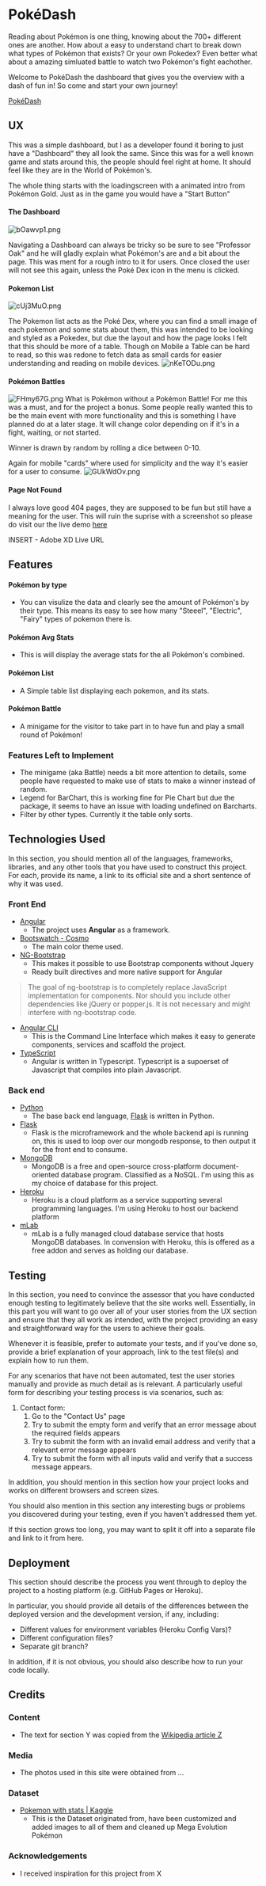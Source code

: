 # PokéDash
Reading about Pokémon is one thing, knowing about the 700+ different ones are another.
How about a easy to understand chart to break down what types of Pokémon that exists?
Or your own Pokedex? Even better what about a amazing simluated battle to watch two Pokémon's fight eachother.

Welcome to PokéDash the dashboard that gives you the overview with a dash of fun in!
So come and start your own journey!

[PokéDash](https://eventyret.github.io/PokemonDashboard/)
 
## UX

This was a simple dashboard, but I as a developer found it boring to just have a "Dashboard" they all look the same. Since this was for a well known game and stats around this, the people should feel right at home. It should feel like they are in the World of Pokémon's.

The whole thing starts with the loadingscreen with a animated intro from Pokémon Gold.
Just as in the game you would have a "Start Button"

#### The Dashboard
![bOawvp1.png](https://i.imgur.com/bOawvp1.png)

Navigating a Dashboard can always be tricky so be sure to see "Professor Oak" and he will gladly explain what Pokémon's are and a bit about the page. This was ment for a rough intro to it for users. Once closed the user will not see this again, unless the Poké Dex icon in the menu is clicked.


#### Pokemon List
![cUj3MuO.png](https://i.imgur.com/cUj3MuO.png)

The Pokemon list acts as the Poké Dex, where you can find a small image of each pokemon and some stats about them, this was intended to be looking and styled as a Pokedex, but due the layout and how the page looks I felt that this should be more of a table.
Though on Mobile a Table can be hard to read, so this was redone to fetch data as small cards for easier understanding and reading on mobile devices.
![nKeTODu.png](https://i.imgur.com/nKeTODu.png)


#### Pokémon Battles
![FHmy67G.png](https://i.imgur.com/FHmy67G.png)
What is Pokémon without a Pokémon Battle! For me this was a must, and for the project a bonus. Some people really wanted this to be the main event with more functionality and this is something I have planned do at a later stage. It will change color depending on if it's in a fight, waiting, or not started.

Winner is drawn by random by rolling a dice between 0-10.

Again for mobile "cards" where used for simplicity and the way it's easier for a user to consume.
![GUkWdOv.png](https://i.imgur.com/GUkWdOv.png)

#### Page Not Found
I always love good 404 pages, they are supposed to be fun but still have a meaning for the user.
This will ruin the suprise with a screenshot so please do visit our the live demo [here](https://eventyret.github.io/PokemonDashboard/not-found)

INSERT - Adobe XD Live URL


## Features

#### Pokémon by type
- You can visulize the data and clearly see the amount of Pokémon's by their type. 
  This means its easy to see how many "Steeel", "Electric", "Fairy" types of pokemon there is.

#### Pokémon Avg Stats
- This is will display the average stats for the all Pokémon's combined.

#### Pokémon List
- A Simple table list displaying each pokemon, and its stats.

#### Pokémon Battle
- A minigame for the visitor to take part in to have fun and play a small round of Pokémon!

### Features Left to Implement
- The minigame (aka Battle) needs a bit more attention to details, some people have requested to make use of stats to make a winner instead of random.
- Legend for BarChart, this is working fine for Pie Chart but due the package, it seems to have an issue with loading undefined on Barcharts.
- Filter by other types. Currently it the table only sorts.

## Technologies Used

In this section, you should mention all of the languages, frameworks, libraries, and any other tools that you have used to construct this project. For each, provide its name, a link to its official site and a short sentence of why it was used.

### Front End
- [Angular](https://angular.io/)
    - The project uses **Angular** as a framework.
- [Bootswatch - Cosmo](https://bootswatch.com/)
    - The main color theme used.
- [NG-Bootstrap](https://ng-bootstrap.github.io)
    - This makes it possible to use Bootstrap components without Jquery
    - Ready built directives and more native support for Angular
>The goal of ng-bootstrap is to completely replace JavaScript implementation for components. Nor should you include other dependencies like jQuery or popper.js. It is not necessary and might interfere with ng-bootstrap code.
- [Angular CLI](https://cli.angular.io/)
    - This is the Command Line Interface which makes it easy to generate components, services and scaffold the project.
- [TypeScript](https://www.typescriptlang.org/)
  - Angular is written in Typescript. Typescript is a supoerset of Javascript that compiles into plain Javascript.



### Back end
- [Python](https://www.python.org/)
    - The base back end language, [Flask](http://flask.pocoo.org/) is written in Python.
- [Flask](http://flask.pocoo.org/)
	- Flask is the microframework and the whole backend api is running on, this is used to loop over our mongodb response, to then output it for the front end to consume.
- [MongoDB](https://www.mongodb.com/)
	- MongoDB is a free and open-source cross-platform document-oriented database program. Classified as a NoSQL. I'm using this as my choice of database for this project.
- [Heroku](https://www.heroku.com/)
	- Heroku is a cloud platform as a service supporting several programming languages.  I'm using Heroku to host our backend platform
- [mLab](https://www.mlab.com/)
	- mLab is a fully managed cloud database service that hosts MongoDB databases.
	In convension with Heroku, this is offered as a free addon and serves as holding our database.



## Testing

In this section, you need to convince the assessor that you have conducted enough testing to legitimately believe that the site works well. Essentially, in this part you will want to go over all of your user stories from the UX section and ensure that they all work as intended, with the project providing an easy and straightforward way for the users to achieve their goals.

Whenever it is feasible, prefer to automate your tests, and if you've done so, provide a brief explanation of your approach, link to the test file(s) and explain how to run them.

For any scenarios that have not been automated, test the user stories manually and provide as much detail as is relevant. A particularly useful form for describing your testing process is via scenarios, such as:

1. Contact form:
    1. Go to the "Contact Us" page
    2. Try to submit the empty form and verify that an error message about the required fields appears
    3. Try to submit the form with an invalid email address and verify that a relevant error message appears
    4. Try to submit the form with all inputs valid and verify that a success message appears.

In addition, you should mention in this section how your project looks and works on different browsers and screen sizes.

You should also mention in this section any interesting bugs or problems you discovered during your testing, even if you haven't addressed them yet.

If this section grows too long, you may want to split it off into a separate file and link to it from here.

## Deployment

This section should describe the process you went through to deploy the project to a hosting platform (e.g. GitHub Pages or Heroku).

In particular, you should provide all details of the differences between the deployed version and the development version, if any, including:
- Different values for environment variables (Heroku Config Vars)?
- Different configuration files?
- Separate git branch?

In addition, if it is not obvious, you should also describe how to run your code locally.


## Credits

### Content
- The text for section Y was copied from the [Wikipedia article Z](https://en.wikipedia.org/wiki/Z)

### Media
- The photos used in this site were obtained from ...

### Dataset
- [Pokemon with stats | Kaggle](https://www.kaggle.com/abcsds/pokemon)
  - This is the Dataset originated from, have been customized and added images to all of them and cleaned up Mega Evolution Pokémon
### Acknowledgements

- I received inspiration for this project from X
